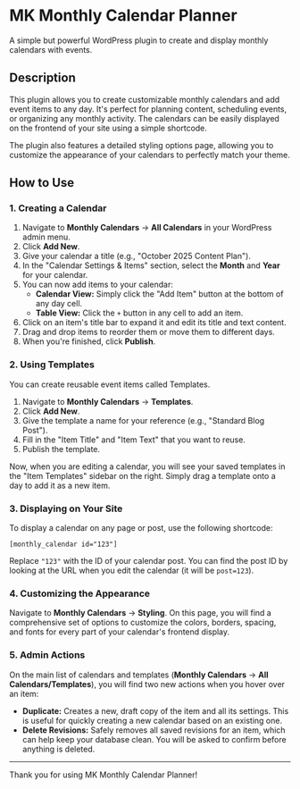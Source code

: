 # MK Monthly Calendar Planner

A simple but powerful WordPress plugin to create and display monthly calendars with events.

## Description

This plugin allows you to create customizable monthly calendars and add event items to any day. It's perfect for planning content, scheduling events, or organizing any monthly activity. The calendars can be easily displayed on the frontend of your site using a simple shortcode.

The plugin also features a detailed styling options page, allowing you to customize the appearance of your calendars to perfectly match your theme.

## How to Use

### 1. Creating a Calendar

1.  Navigate to **Monthly Calendars** -> **All Calendars** in your WordPress admin menu.
2.  Click **Add New**.
3.  Give your calendar a title (e.g., "October 2025 Content Plan").
4.  In the "Calendar Settings & Items" section, select the **Month** and **Year** for your calendar.
5.  You can now add items to your calendar:
    *   **Calendar View:** Simply click the "Add Item" button at the bottom of any day cell.
    *   **Table View:** Click the `+` button in any cell to add an item.
6.  Click on an item's title bar to expand it and edit its title and text content.
7.  Drag and drop items to reorder them or move them to different days.
8.  When you're finished, click **Publish**.

### 2. Using Templates

You can create reusable event items called Templates.

1.  Navigate to **Monthly Calendars** -> **Templates**.
2.  Click **Add New**.
3.  Give the template a name for your reference (e.g., "Standard Blog Post").
4.  Fill in the "Item Title" and "Item Text" that you want to reuse.
5.  Publish the template.

Now, when you are editing a calendar, you will see your saved templates in the "Item Templates" sidebar on the right. Simply drag a template onto a day to add it as a new item.

### 3. Displaying on Your Site

To display a calendar on any page or post, use the following shortcode:

`[monthly_calendar id="123"]`

Replace `"123"` with the ID of your calendar post. You can find the post ID by looking at the URL when you edit the calendar (it will be `post=123`).

### 4. Customizing the Appearance

Navigate to **Monthly Calendars** -> **Styling**. On this page, you will find a comprehensive set of options to customize the colors, borders, spacing, and fonts for every part of your calendar's frontend display.

### 5. Admin Actions

On the main list of calendars and templates (**Monthly Calendars** -> **All Calendars/Templates**), you will find two new actions when you hover over an item:

*   **Duplicate:** Creates a new, draft copy of the item and all its settings. This is useful for quickly creating a new calendar based on an existing one.
*   **Delete Revisions:** Safely removes all saved revisions for an item, which can help keep your database clean. You will be asked to confirm before anything is deleted.

---
Thank you for using MK Monthly Calendar Planner!

